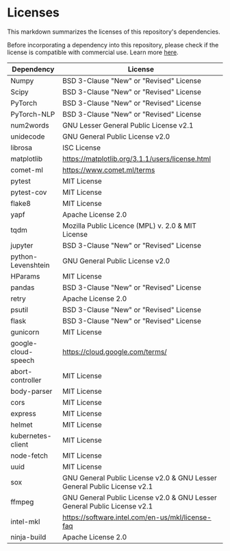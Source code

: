 # Licenses

This markdown summarizes the licenses of this repository's dependencies.

Before incorporating a dependency into this repository, please check if the license is
compatible with commercial use. Learn more [here](https://opensource.guide/legal/).

| Dependency          | License                                                                  |
| ------------------- | ------------------------------------------------------------------------ |
| Numpy               | BSD 3-Clause "New" or "Revised" License                                  |
| Scipy               | BSD 3-Clause "New" or "Revised" License                                  |
| PyTorch             | BSD 3-Clause "New" or "Revised" License                                  |
| PyTorch-NLP         | BSD 3-Clause "New" or "Revised" License                                  |
| num2words           | GNU Lesser General Public License v2.1                                   |
| unidecode           | GNU General Public License v2.0                                          |
| librosa             | ISC License                                                              |
| matplotlib          | https://matplotlib.org/3.1.1/users/license.html                          |
| comet-ml            | https://www.comet.ml/terms                                               |
| pytest              | MIT License                                                              |
| pytest-cov          | MIT License                                                              |
| flake8              | MIT License                                                              |
| yapf                | Apache License 2.0                                                       |
| tqdm                | Mozilla Public Licence (MPL) v. 2.0 & MIT License                        |
| jupyter             | BSD 3-Clause "New" or "Revised" License                                  |
| python-Levenshtein  | GNU General Public License v2.0                                          |
| HParams             | MIT License                                                              |
| pandas              | BSD 3-Clause "New" or "Revised" License                                  |
| retry               | Apache License 2.0                                                       |
| psutil              | BSD 3-Clause "New" or "Revised" License                                  |
| flask               | BSD 3-Clause "New" or "Revised" License                                  |
| gunicorn            | MIT License                                                              |
| google-cloud-speech | https://cloud.google.com/terms/                                          |
| abort-controller    | MIT License                                                              |
| body-parser         | MIT License                                                              |
| cors                | MIT License                                                              |
| express             | MIT License                                                              |
| helmet              | MIT License                                                              |
| kubernetes-client   | MIT License                                                              |
| node-fetch          | MIT License                                                              |
| uuid                | MIT License                                                              |
| sox                 | GNU General Public License v2.0 & GNU Lesser General Public License v2.1 |
| ffmpeg              | GNU General Public License v2.0 & GNU Lesser General Public License v2.1 |
| intel-mkl           | https://software.intel.com/en-us/mkl/license-faq                         |
| ninja-build         | Apache License 2.0                                                       |

